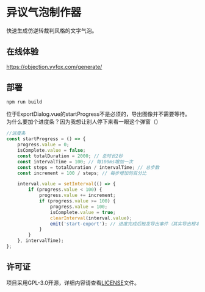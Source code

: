 # 异议气泡制作器

快速生成仿逆转裁判风格的文字气泡。

## 在线体验

https://objection.yvfox.com/generate/

## 部署

```sh
npm run build
```

位于ExportDialog.vue的startProgress不是必须的，导出图像并不需要等待。   
为什么要加个进度条？因为我想让别人停下来看一眼这个弹窗（） 

```js
//进度条
const startProgress = () => {
    progress.value = 0;
    isComplete.value = false;
    const totalDuration = 2000; // 总时长2秒
    const intervalTime = 100; // 每100ms增加一次
    const steps = totalDuration / intervalTime; // 总步数
    const increment = 100 / steps; // 每步增加的百分比

    interval.value = setInterval(() => {
        if (progress.value < 100) {
            progress.value += increment;
            if (progress.value >= 100) {
                progress.value = 100;
                isComplete.value = true;
                clearInterval(interval.value);
                emit('start-export'); // 进度完成后触发导出事件（其实导出根本不需要等）
            }
        }
    }, intervalTime);
};
```

## 许可证
项目采用GPL-3.0开源，详细内容请查看[LICENSE](./LICENSE)文件。